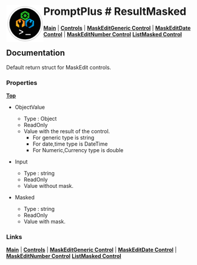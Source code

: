 # <img align="left" width="100" height="100" src="./images/icon.png"> PromptPlus # ResultMasked
[**Main**](index.md#help) | 
[**Controls**](index.md#apis) |
[**MaskEditGeneric Control**](maskeditgeneric) |
[**MaskEditDate Control**](maskeditdate) |
[**MaskEditNumber Control**](maskeditnumber)
[**ListMasked Control**](listmasked)

## Documentation
Default return struct for MaskEdit controls. 

### Properties
[**Top**](#promptplus--resultmasked)

- ObjectValue
	- Type : Object
	- ReadOnly	
	- Value with the result of the control.
	    - For generic type is string
	    - For date,time type is DateTime
	    - For Numeric,Currency type is double 

- Input 
	- Type : string
	- ReadOnly	
	- Value without mask.

- Masked 
	- Type : string
	- ReadOnly	
	- Value with mask.

### Links
[**Main**](index.md#help) | 
[**Controls**](index.md#apis) |
[**MaskEditGeneric Control**](maskeditgeneric) |
[**MaskEditDate Control**](maskeditdate) |
[**MaskEditNumber Control**](maskeditnumber)
[**ListMasked Control**](listmasked)
